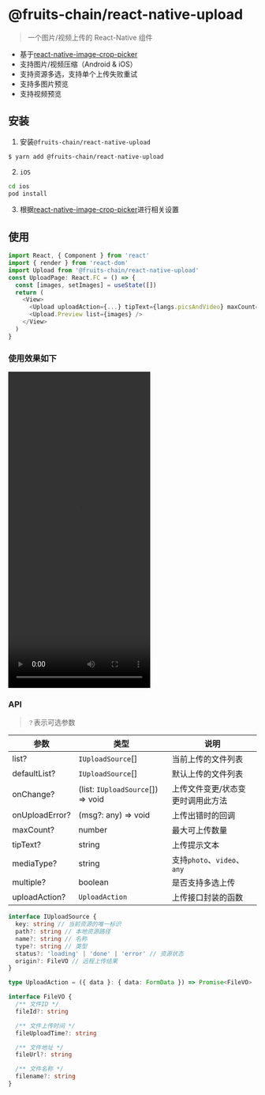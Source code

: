 # @fruits-chain/react-native-upload

> 一个图片/视频上传的 React-Native 组件

- 基于[react-native-image-crop-picker](https://github.com/ivpusic/react-native-image-crop-picker)
- 支持图片/视频压缩（Android & iOS）
- 支持资源多选，支持单个上传失败重试
- 支持多图片预览
- 支持视频预览

## 安装

1. 安装`@fruits-chain/react-native-upload`

```bash
$ yarn add @fruits-chain/react-native-upload
```

2. `iOS`

```bash
cd ios
pod install
```

3. 根据[react-native-image-crop-picker](https://github.com/ivpusic/react-native-image-crop-picker/blob/master/README.md#step-3)进行相关设置

## 使用

```js
import React, { Component } from 'react'
import { render } from 'react-dom'
import Upload from '@fruits-chain/react-native-upload'
const UploadPage: React.FC = () => {
  const [images, setImages] = useState([])
  return (
    <View>
      <Upload uploadAction={...} tipText={langs.picsAndVideo} maxCount={10} list={images} onChange={(val) => setImages(val)} />
      <Upload.Preview list={images} />
    </View>
  )
}
```

### 使用效果如下

<video src="./example.mp4" width="288px" height="640px" controls="controls"></video>

### API

> `？`表示可选参数

| 参数           | 类型                              | 说明                              |
| -------------- | --------------------------------- | --------------------------------- |
| list?          | `IUploadSource`[]                 | 当前上传的文件列表                |
| defaultList?   | `IUploadSource`[]                 | 默认上传的文件列表                |
| onChange?      | (list: `IUploadSource`[]) => void | 上传文件变更/状态变更时调用此方法 |
| onUploadError? | (msg?: any) => void               | 上传出错时的回调                  |
| maxCount?      | number                            | 最大可上传数量                    |
| tipText?       | string                            | 上传提示文本                      |
| mediaType?     | string                            | 支持`photo`、`video`、`any`       |
| multiple?      | boolean                           | 是否支持多选上传                  |
| uploadAction?  | `UploadAction`                    | 上传接口封装的函数                |

```ts
interface IUploadSource {
  key: string // 当前资源的唯一标识
  path?: string // 本地资源路径
  name?: string // 名称
  type?: string // 类型
  status?: 'loading' | 'done' | 'error' // 资源状态
  origin?: FileVO // 远程上传结果
}

type UploadAction = ({ data }: { data: FormData }) => Promise<FileVO>

interface FileVO {
  /** 文件ID */
  fileId?: string

  /** 文件上传时间 */
  fileUploadTime?: string

  /** 文件地址 */
  fileUrl?: string

  /** 文件名称 */
  filename?: string
}
```
